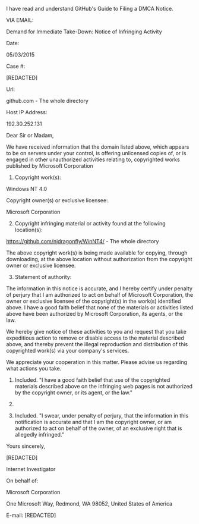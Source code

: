 I have read and understand GitHub's Guide to Filing a DMCA Notice.

VIA EMAIL:

Demand for Immediate Take-Down: Notice of Infringing Activity

Date:

05/03/2015

Case #:

[REDACTED]

Url:

github.com - The whole directory

Host IP Address:

192.30.252.131


Dear Sir or Madam,

We have received information that the domain listed above, which appears to
be on servers under your control, is offering unlicensed copies of, or is
engaged in other unauthorized activities relating to, copyrighted works
published by Microsoft Corporation

1. Copyright work(s):
  
  Windows NT 4.0
  
  Copyright owner(s) or exclusive licensee:
  
  Microsoft Corporation

2. Copyright infringing material or activity found at the following
  location(s):
  
  https://github.com/njdragonfly/WinNT4/ - The whole directory
  
  The above copyright work(s) is being made available for copying, through
downloading, at the above location without authorization from the copyright
owner or exclusive licensee.

3. Statement of authority:
  
  The information in this notice is accurate, and I hereby certify under
  penalty of perjury that I am authorized to act on behalf of Microsoft
  Corporation, the owner or exclusive licensee of the copyright(s) in the
  work(s) identified above. I have a good faith belief that none of the
  materials or activities listed above have been authorized by Microsoft
  Corporation, its agents, or the law.
  
  We hereby give notice of these activities to you and request that you take
  expeditious action to remove or disable access to the material described
  above, and thereby prevent the illegal reproduction and distribution of this
  copyrighted work(s) via your company's services.
  
We appreciate your cooperation in this matter. Please advise us regarding
  what actions you take.

1. Included. "I have a good faith belief that use of the copyrighted
  materials described above on the infringing web pages is not authorized by
  the copyright owner, or its agent, or the law."
  
2.  
  
3. Included. "I swear, under penalty of perjury, that the information
  in this notification is accurate and that I am the copyright owner, or am
  authorized to act on behalf of the owner, of an exclusive right that is
  allegedly infringed."

Yours sincerely,

[REDACTED]


Internet Investigator

On behalf of:

Microsoft Corporation

One Microsoft Way, Redmond, WA 98052, United States of America

E-mail: [REDACTED]
